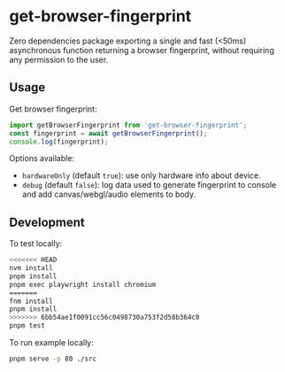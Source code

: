 # get-browser-fingerprint

Zero dependencies package exporting a single and fast (<50ms) asynchronous function returning a browser fingerprint, without requiring any permission to the user.  

## Usage

Get browser fingerprint:  
```js
import getBrowserFingerprint from 'get-browser-fingerprint';
const fingerprint = await getBrowserFingerprint();
console.log(fingerprint);
```

Options available:
- `hardwareOnly` (default `true`): use only hardware info about device.
- `debug` (default `false`): log data used to generate fingerprint to console and add canvas/webgl/audio elements to body.

## Development

To test locally:
```sh
<<<<<<< HEAD
nvm install
pnpm install
pnpm exec playwright install chromium
=======
fnm install
pnpm install
>>>>>>> 6bb54ae1f0091cc56c0498730a753f2d58b364c0
pnpm test
```

To run example locally:
```sh
pnpm serve -p 80 ./src
```
